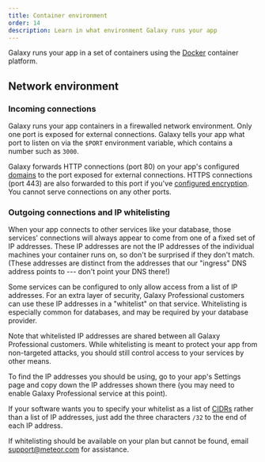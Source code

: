 ```yaml
---
title: Container environment
order: 14
description: Learn in what environment Galaxy runs your app
---
```


<!-- Note: post logger2 release, we'll also document the environment variables
     that we set, entry point, etc.
-->

Galaxy runs your app in a set of containers using the [Docker](https://www.docker.com/) container platform.

<h2 id="network">Network environment</h2>

<h3 id="network-incoming">Incoming connections</h3>

Galaxy runs your app containers in a firewalled network environment.  Only one port is exposed for external connections.  Galaxy tells your app what port to listen on via the `$PORT` environment variable, which contains a number such as `3000`.

Galaxy forwards HTTP connections (port 80) on your app's configured [domains](/custom-domains.html) to the port exposed for external connections. HTTPS connections (port 443) are also forwarded to this port if you've [configured encryption](/encryption.html).  You cannot serve connections on any other ports.

<h3 id="network-outgoing">Outgoing connections and IP whitelisting</h3>

When your app connects to other services like your database, those services' connections will always appear to come from one of a fixed set of IP addresses.  These IP addresses are not the IP addresses of the individual machines your container runs on, so don't be surprised if they don't match.  (These addresses are distinct from the addresses that our "ingress" DNS address points to --- don't point your DNS there!)

Some services can be configured to only allow access from a list of IP addresses. For an extra layer of security, Galaxy Professional customers can use these IP addresses in a "whitelist" on that service. Whitelisting is especially common for databases, and may be required by your database provider.

Note that whitelisted IP addresses are shared between all Galaxy Professional customers. While whitelisting is meant to protect your app from non-targeted attacks, you should still control access to your services by other means. 

To find the IP addresses you should be using, go to your app's Settings page and copy down the IP addresses shown there (you may need to enable Galaxy Professional service at this point).

If your software wants you to specify your whitelist as a list of [CIDRs](https://en.wikipedia.org/wiki/Classless_Inter-Domain_Routing) rather than a list of IP addresses, just add the three characters `/32` to the end of each IP address.

If whitelisting should be available on your plan but cannot be found, email <a href="mailto:support@meteor.com"> support@meteor.com</a> for assistance.
